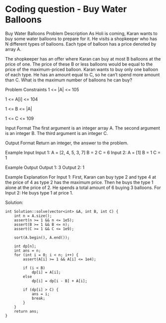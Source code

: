 # Coding question - Buy Water Balloons     

Buy Water Balloons
Problem Description
As Holi is coming, Karan wants to buy some water balloons to prepare for it. He visits a shopkeeper who has N different types of balloons. Each type of balloon has a price denoted by array A.

The shopkeeper has an offer where Karan can buy at most B balloons at the price of one. The price of these B or less balloons would be equal to the price of the maximum-priced balloon. Karan wants to buy only one balloon of each type. He has an amount equal to C, so he can’t spend more amount than C. What is the maximum number of balloons he can buy?


Problem Constraints
1 <= |A| <= 105

1 <= A[i] <= 104

1 <= B <= |A|

1 <= C <= 109


Input Format
The first argument is an integer array A.
The second argument is an integer B.
The third argument is an integer C.


Output Format
Return an integer, the answer to the problem.


Example Input
Input 1:
A = [2, 4, 5, 3, 7]
B = 2
C = 6
Input 2:
A = [1]
B = 1
C = 1


Example Output
Output 1:
3
Output 2:
1


Example Explanation
For Input 1:
First, Karan can buy type 2 and type 4 at the price of 4 as type 2 has the maximum price. Then he buys the type 1 alone at the price of 2. He spends a total amount of 6 buying 3 balloons.
For Input 2:
He buys type 1 at price 1.

Solution: 

```
int Solution::solve(vector<int> &A, int B, int C) {
    int n = A.size();
    assert(n >= 1 && n <= 1e5);
    assert(B >= 1 && B <= n);
    assert(C >= 1 && C <= 1e9);

    sort(A.begin(), A.end());

    int dp[n];
    int ans = n;
    for (int i = 0; i < n; i++) {
        assert(A[i] >= 1 && A[i] <= 1e4);

        if (i < B)
            dp[i] = A[i];
        else
            dp[i] = dp[i - B] + A[i];
        
        if (dp[i] > C) {
            ans = i;
            break;
        }
    }
    return ans;
}
```
